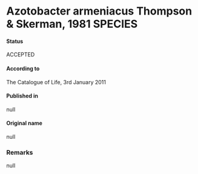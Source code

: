 Azotobacter armeniacus Thompson & Skerman, 1981 SPECIES
=======

#### Status
ACCEPTED

#### According to
The Catalogue of Life, 3rd January 2011

#### Published in
null

#### Original name
null

### Remarks
null